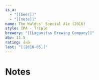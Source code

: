 ```yaml
---
is_a:
  - "[[beer]]"
  - "[[note]]"
name: The Waldos' Special Ale (2016)
style: IPA - Triple
brewery: "[[Lagunitas Brewing Company]]"
abv: 11.5
rating: 👍👍
last: "[[2016-05]]"
---
```

# Notes

